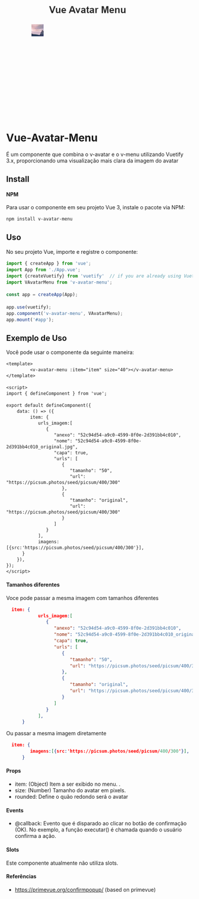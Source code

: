 
![Video](public/movie.gif)

# Vue-Avatar-Menu
É um componente que combina o v-avatar e o v-menu utilizando Vuetify 3.x,  proporcionando uma visualização mais clara da imagem do avatar

## Install 
#### NPM 
Para usar o componente em seu projeto Vue 3, instale o pacote via NPM:

```bash 
npm install v-avatar-menu
``` 
## Uso
No seu projeto Vue, importe e registre o componente:

```javascript 
import { createApp } from 'vue';
import App from './App.vue';
import {createVuetify} from 'vuetify'  // if you are already using Vuetify 
import VAvatarMenu from 'v-avatar-menu';

const app = createApp(App);

app.use(vuetify);
app.component('v-avatar-menu', VAvatarMenu);
app.mount('#app');
```
## Exemplo de Uso
Você pode usar o componente da seguinte maneira:

```vue
<template>
         <v-avatar-menu :item="item" size="40"></v-avatar-menu>
</template>

<script>
import { defineComponent } from 'vue';

export default defineComponent({
    data: () => ({
         item: {
            urls_imagem:[
               {
                  "anexo": "52c94d54-a9c0-4599-8f0e-2d391bb4c010",
                  "nome": "52c94d54-a9c0-4599-8f0e-2d391bb4c010_original.jpg",
                  "capa": true,
                  "urls": [
                     {
                        "tamanho": "50",
                        "url": "https://picsum.photos/seed/picsum/400/300"
                     },
                     {
                        "tamanho": "original",
                        "url": "https://picsum.photos/seed/picsum/400/300"
                     }
                  ]
               }
			],
            imagens:[{src:'https://picsum.photos/seed/picsum/400/300'}],
      }
	}),
});
</script>

```

#### Tamanhos diferentes 
Voce pode passar a mesma imagem com tamanhos diferentes 

```json 
  item: {
            urls_imagem:[
               {
                  "anexo": "52c94d54-a9c0-4599-8f0e-2d391bb4c010",
                  "nome": "52c94d54-a9c0-4599-8f0e-2d391bb4c010_original.jpg",
                  "capa": true,
                  "urls": [
                     {
                        "tamanho": "50",
                        "url": "https://picsum.photos/seed/picsum/400/300"
                     },
                     {
                        "tamanho": "original",
                        "url": "https://picsum.photos/seed/picsum/400/300"
                     }
                  ]
               }
			],
      }
```
Ou passar a mesma imagem diretamente 
```json 
  item: {
         imagens:[{src:'https://picsum.photos/seed/picsum/400/300'}],
      }
```


#### Props
* item: (Object) Item a ser exibido no menu. .
* size: (Number) Tamanho do avatar em pixels.
* rounded: Define o quão redondo será o avatar

#### Events
* @callback: Evento que é disparado ao clicar no botão de confirmação (OK). No exemplo, a função executar() é chamada quando o usuário confirma a ação.

#### Slots
Este componente atualmente não utiliza slots.

#### Referências
* https://primevue.org/confirmpopup/ (based on primevue)
